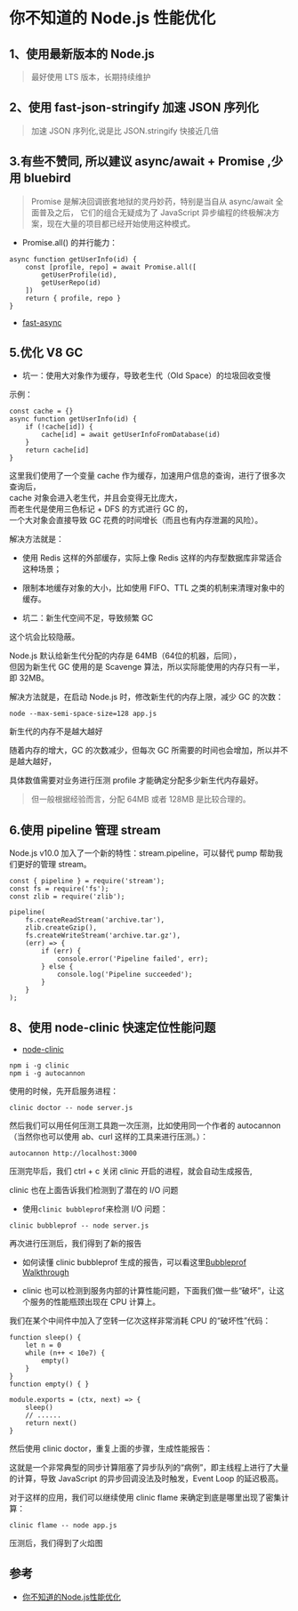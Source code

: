 # 你不知道的 Node.js 性能优化

## 1、使用最新版本的 Node.js
>最好使用 LTS 版本，长期持续维护


## 2、使用 fast-json-stringify 加速 JSON 序列化

>加速 JSON 序列化,说是比 JSON.stringify 快接近几倍


## 3.有些不赞同, 所以建议  async/await + Promise ,少用 bluebird 

>Promise 是解决回调嵌套地狱的灵丹妙药，特别是当自从 async/await 全面普及之后，
它们的组合无疑成为了 JavaScript 异步编程的终极解决方案，现在大量的项目都已经开始使用这种模式。



- Promise.all() 的并行能力：
```
async function getUserInfo(id) {
    const [profile, repo] = await Promise.all([
        getUserProfile(id),
        getUserRepo(id)
    ])
    return { profile, repo }
}
```


- [fast-async](https://v8.dev/blog/fast-async)


## 5.优化 V8 GC

- 坑一：使用大对象作为缓存，导致老生代（Old Space）的垃圾回收变慢

示例：

```
const cache = {}
async function getUserInfo(id) {
    if (!cache[id]) {
        cache[id] = await getUserInfoFromDatabase(id)
    }
    return cache[id]
}
```

这里我们使用了一个变量 cache 作为缓存，加速用户信息的查询，进行了很多次查询后，  
cache 对象会进入老生代，并且会变得无比庞大，  
而老生代是使用三色标记 + DFS 的方式进行 GC 的，  
一个大对象会直接导致 GC 花费的时间增长（而且也有内存泄漏的风险）。  

解决方法就是：

- 使用 Redis 这样的外部缓存，实际上像 Redis 这样的内存型数据库非常适合这种场景；
- 限制本地缓存对象的大小，比如使用 FIFO、TTL 之类的机制来清理对象中的缓存。


- 坑二：新生代空间不足，导致频繁 GC

这个坑会比较隐蔽。

Node.js 默认给新生代分配的内存是 64MB（64位的机器，后同），  
但因为新生代 GC 使用的是 Scavenge 算法，所以实际能使用的内存只有一半，即 32MB。

解决方法就是，在启动 Node.js 时，修改新生代的内存上限，减少 GC 的次数：

```node --max-semi-space-size=128 app.js```

新生代的内存不是越大越好

随着内存的增大，GC 的次数减少，但每次 GC 所需要的时间也会增加，所以并不是越大越好，

具体数值需要对业务进行压测 profile 才能确定分配多少新生代内存最好。

>但一般根据经验而言，分配 64MB 或者 128MB 是比较合理的。

## 6.使用 pipeline 管理 stream

Node.js v10.0 加入了一个新的特性：stream.pipeline，可以替代 pump 帮助我们更好的管理 stream。

```
const { pipeline } = require('stream');
const fs = require('fs');
const zlib = require('zlib');

pipeline(
    fs.createReadStream('archive.tar'),
    zlib.createGzip(),
    fs.createWriteStream('archive.tar.gz'),
    (err) => {
        if (err) {
            console.error('Pipeline failed', err);
        } else {
            console.log('Pipeline succeeded');
        }
    }
);
```


## 8、使用 node-clinic 快速定位性能问题
- [node-clinic](https://github.com/nearform/node-clinic)

```
npm i -g clinic
npm i -g autocannon
```

使用的时候，先开启服务进程：
```
clinic doctor -- node server.js
```

然后我们可以用任何压测工具跑一次压测，比如使用同一个作者的 autocannon（当然你也可以使用 ab、curl 这样的工具来进行压测。）：

```
autocannon http://localhost:3000
```

压测完毕后，我们 ctrl + c 关闭 clinic 开启的进程，就会自动生成报告,

clinic 也在上面告诉我们检测到了潜在的 I/O 问题

- 使用` clinic bubbleprof `来检测 I/O 问题：
```
clinic bubbleprof -- node server.js
```
再次进行压测后，我们得到了新的报告

- 如何读懂 clinic bubbleprof 生成的报告，可以看这里[Bubbleprof Walkthrough](https://link.juejin.im/?target=http%3A%2F%2Flink.zhihu.com%2F%3Ftarget%3Dhttps%253A%2F%2Fclinicjs.org%2Fbubbleprof%2Fwalkthrough%2F)


- clinic 也可以检测到服务内部的计算性能问题，下面我们做一些“破坏”，让这个服务的性能瓶颈出现在 CPU 计算上。

我们在某个中间件中加入了空转一亿次这样非常消耗 CPU 的“破坏性”代码：

```
function sleep() {
    let n = 0
    while (n++ < 10e7) {
        empty()
    }
}
function empty() { }

module.exports = (ctx, next) => {
    sleep()
    // ......
    return next()
}
```
然后使用 clinic doctor，重复上面的步骤，生成性能报告：

这就是一个非常典型的同步计算阻塞了异步队列的“病例”，即主线程上进行了大量的计算，导致 JavaScript 的异步回调没法及时触发，Event Loop 的延迟极高。

对于这样的应用，我们可以继续使用 clinic flame 来确定到底是哪里出现了密集计算：

```
clinic flame -- node app.js
```
压测后，我们得到了火焰图


## 参考
- [你不知道的Node.js性能优化](https://zhuanlan.zhihu.com/p/50055740)
